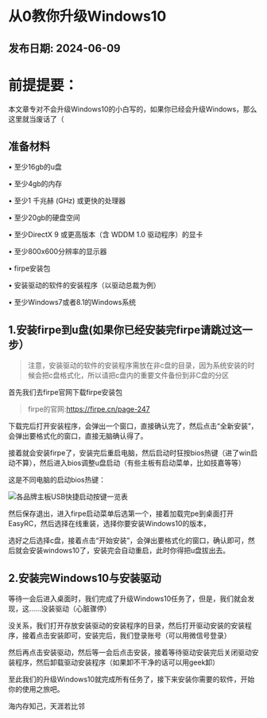 # 从0教你升级Windows10
## 发布日期: 2024-06-09

# 前提提要：

本文章专对不会升级Windows10的小白写的，如果你已经会升级Windows，那么这里就当废话了（

## 准备材料

• 至少16gb的u盘

• 至少4gb的内存

• 至少1 千兆赫 (GHz) 或更快的处理器

• 至少20gb的硬盘空间

• 至少DirectX 9 或更高版本（含 WDDM 1.0 驱动程序）的显卡

• 至少800x600分辨率的显示器

• firpe安装包

• 安装驱动的软件的安装程序（以驱动总裁为例）

• 至少Windows7或者8.1的Windows系统

## 1.安装firpe到u盘(如果你已经安装完firpe请跳过这一步）

> 注意，安装驱动的软件的安装程序需放在非c盘的目录，因为系统安装的时候会把c盘格式化，所以请把c盘内的重要文件备份到非C盘的分区

首先我们去firpe官网下载firpe安装包

> firpe的官网:https://firpe.cn/page-247

下载完后打开安装程序，会弹出一个窗口，直接确认完了，然后点击“全新安装”，会弹出要格式化的窗口，直接无脑确认得了。

接着就会安装firpe了，安装完后重启电脑，然后启动时狂按bios热键（进了win启动不算），然后进入bios调整u盘启动（有些主板有启动菜单，比如技嘉等等）

这是不同电脑的启动bios热键：

![各品牌主板USB快捷启动按键一览表](https://github.com/LinuxWin232/LinuxWin232.github.io/assets/166137151/4cf48498-a5bf-4bc1-abf1-92f792a7ae38)

然后保存退出，进入firpe启动菜单后选第一个，接着加载完pe到桌面打开EasyRC，然后选择在线重装，选择你要安装Windows10的版本，

选好之后选择c盘，接着点击“开始安装”，会弹出要格式化的窗口，确认即可，然后就会安装windows10了，安装完会自动重启，此时你得把u盘拔出去。

## 2.安装完Windows10与安装驱动

等待一会后进入桌面时，我们完成了升级Windows10任务了，但是，我们就会发现，这......没装驱动（心脏骤停）

没关系，我们打开存放安装驱动的安装程序的目录，然后打开驱动安装的安装程序，接着点击安装即可，安装完后，我们登录账号（可以用微信号登录）

然后再点击安装驱动，然后等一会后点击安装，接着等待驱动安装完后关闭驱动安装程序，然后卸载驱动安装程序（如果卸不干净的话可以用geek卸）

至此我们的升级Windows10就完成所有任务了，接下来安装你需要的软件，开始你的使用之旅吧。

海内存知己，天涯若比邻

